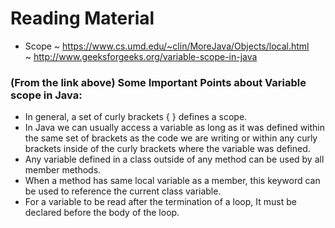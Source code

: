 # Reading Material

- Scope ~ https://www.cs.umd.edu/~clin/MoreJava/Objects/local.html \
        ~ http://www.geeksforgeeks.org/variable-scope-in-java 
        

### (From the link above) Some Important Points about Variable scope in Java:

* In general, a set of curly brackets { } defines a scope.
* In Java we can usually access a variable as long as it was defined within the same set of brackets as the code we are writing or within any curly brackets inside of the curly brackets where the variable was defined.
* Any variable defined in a class outside of any method can be used by all member methods.
* When a method has same local variable as a member, this keyword can be used to reference the current class variable.
* For a variable to be read after the termination of a loop, It must be declared before the body of the loop.
